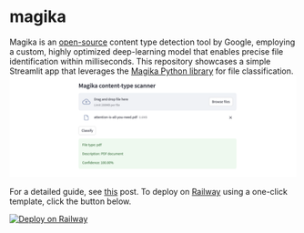 # magika
Magika is an [open-source](https://github.com/google/magika) content type detection tool by Google, employing a custom, highly optimized deep-learning model that enables precise file identification within milliseconds. This repository showcases a simple Streamlit app that leverages the [Magika Python library](https://github.com/google/magika/blob/main/python/DOCS.md) for file classification.
<img src="./images/magika.png" alt="magika content-type scanner"/>

For a detailed guide, see [this](https://alphasec.io/magika-enhancing-file-content-type-detection-through-deep-learning/) post. To deploy on [Railway](https://railway.app/?referralCode=alphasec) using a one-click template, click the button below.

[![Deploy on Railway](https://railway.app/button.svg)](https://railway.app/new/template/QVnWuY?referralCode=alphasec)
